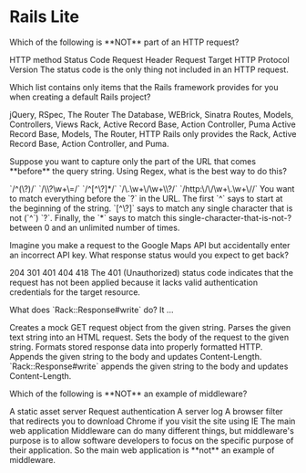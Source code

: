 # Rails Lite

<quiz>
  <question>
  <p>Which of the following is **NOT** part of an HTTP request?</p>
    <answer>HTTP method</answer>
    <answer correct>Status Code</answer>
    <answer>Request Header</answer>
    <answer>Request Target</answer>
    <answer>HTTP Protocol Version</answer>
    <explanation>The status code is the only thing not included in an HTTP request.</explanation>
  </question>
</quiz>

<quiz>
  <question>
  <p>Which list contains only items that the Rails framework provides for you when creating a default Rails project?</p>
    <answer>jQuery, RSpec, The Router  </answer>
    <answer>The Database, WEBrick, Sinatra</answer>
    <answer>Routes, Models, Controllers, Views</answer>
    <answer correct>Rack, Active Record Base, Action Controller, Puma</answer>
    <answer>Active Record Base, Models, The Router, HTTP</answer>
    <explanation>Rails only provides the Rack, Active Record Base, Action Controller, and Puma.</explanation>
  </question>
</quiz>

<quiz>
  <question>
  <p>Suppose you want to capture only the part of the URL that comes **before** the query string. Using Regex, what is the best way to do this?</p>
    <answer>`/^(\?)/`</answer>
    <answer>`/\\?\w+\=/`</answer>
    <answer correct>`/^[^\?]*/`</answer>
    <answer>`/\.\w+\/\w+\\?/`</answer>
    <answer>`/http:\/\/\w+\.\w+\//`</answer>
    <explanation>You want to match everything before the `?` in the URL. The first `^` says to start at the beginning of the string. `[^\?]` says to match any single character that is not (`^`) `?`. Finally, the `*` says to match this single-character-that-is-not-? between 0 and an unlimited number of times.</explanation>
  </question>
</quiz>

<quiz>
  <question>
  <p>Imagine you make a request to the Google Maps API but accidentally enter an incorrect API key. What response status would you expect to get back?</p>
    <answer>204</answer>
    <answer>301</answer>
    <answer correct>401</answer>
    <answer>404</answer>
    <answer>418</answer>
    <explanation>The 401 (Unauthorized) status code indicates that the request has not been applied because it lacks valid authentication credentials for the target resource.</explanation>
  </question>
</quiz>

<quiz>
  <question>
  <p>What does `Rack::Response#write` do? It ...</p>
    <answer>Creates a mock GET request object from the given string.</answer>
    <answer>Parses the given text string into an HTML request.</answer>
    <answer>Sets the body of the request to the given string.</answer>
    <answer>Formats stored response data into properly formatted HTTP.</answer>
    <answer correct>Appends the given string to the body and updates Content-Length.</answer>
    <explanation>`Rack::Response#write` appends the given string to the body and updates Content-Length.</explanation>
  </question>
</quiz>

<quiz>
  <question>
  <p>Which of the following is **NOT** an example of middleware?</p>
    <answer>A static asset server</answer>
    <answer>Request authentication</answer>
    <answer>A server log</answer>
    <answer>A browser filter that redirects you to download Chrome if you visit the site using IE</answer>
    <answer correct>The main web application</answer>
    <explanation>Middleware can do many different things, but middleware's purpose is to allow software developers to focus on the specific purpose of their application. So the main web application is **not** an example of middleware.</explanation>
  </question>
</quiz>
